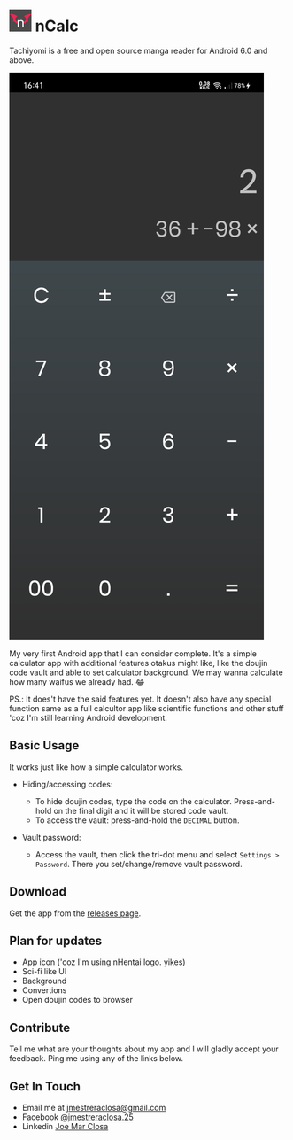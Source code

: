# ![app icon](./.github/readme-images/app-icon.png) nCalc

Tachiyomi is a free and open source manga reader for Android 6.0 and above.

![sample screenshot](./.github/readme-images/screenshot.jpg)

My very first Android app that I can consider complete. It's a simple calculator app with additional features otakus might like, like the doujin code vault and able to set calculator background. We may wanna calculate how many waifus we already had. 😂

PS.: It does't have the said features yet. It doesn't also have any special function same as a full calcultor app like scientific functions and other stuff 'coz I'm still learning Android development.

## Basic Usage

It works just like how a simple calculator works.

- Hiding/accessing codes:
  - To hide doujin codes, type the code on the calculator. Press-and-hold on the final digit and it will be stored code vault.
  - To access the vault:
press-and-hold the `DECIMAL` button.

- Vault password:
  - Access the vault, then click the tri-dot menu and select `Settings > Password`. There you set/change/remove vault password.

## Download

Get the app from the [releases page](https://github.com/CarterSnich/nCalc/releases).

## Plan for updates

- App icon ('coz I'm using nHentai logo. yikes)
- Sci-fi like UI
- Background
- Convertions
- Open doujin codes to browser

## Contribute

Tell me what are your thoughts about my app and I will gladly accept your feedback.
Ping me using any of the links below.

## Get In Touch

- Email me at [jmestreraclosa@gmail.com](mailto:jmestreraclosa@gmail.com)
- Facebook [@jmestreraclosa.25](facebook.com/jmestreraclosa.25)
- Linkedin [Joe Mar Closa](https://www.linkedin.com/in/joe-mar-c-8244b5135)
